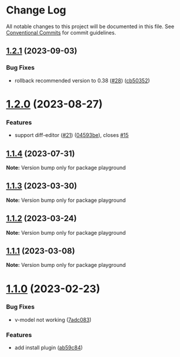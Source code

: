 # Change Log

All notable changes to this project will be documented in this file.
See [Conventional Commits](https://conventionalcommits.org) for commit guidelines.

## [1.2.1](https://github.com/imguolao/monaco-vue/compare/v1.2.0...v1.2.1) (2023-09-03)

### Bug Fixes

- rollback recommended version to 0.38 ([#28](https://github.com/imguolao/monaco-vue/issues/28)) ([cb50352](https://github.com/imguolao/monaco-vue/commit/cb50352224b7746cee56b0a0d5a80d446664a46e))

# [1.2.0](https://github.com/imguolao/monaco-vue/compare/v1.1.4...v1.2.0) (2023-08-27)

### Features

- support diff-editor ([#21](https://github.com/imguolao/monaco-vue/issues/21)) ([04593be](https://github.com/imguolao/monaco-vue/commit/04593be1df1093e480ade3f4d2147c10f76237af)), closes [#15](https://github.com/imguolao/monaco-vue/issues/15)

## [1.1.4](https://github.com/imguolao/monaco-vue/compare/v1.1.3...v1.1.4) (2023-07-31)

**Note:** Version bump only for package playground

## [1.1.3](https://github.com/imguolao/monaco-vue/compare/v1.1.2...v1.1.3) (2023-03-30)

**Note:** Version bump only for package playground

## [1.1.2](https://github.com/imguolao/monaco-vue/compare/v1.1.1...v1.1.2) (2023-03-24)

**Note:** Version bump only for package playground

## [1.1.1](https://github.com/imguolao/monaco-vue/compare/v1.1.0...v1.1.1) (2023-03-08)

**Note:** Version bump only for package playground

# [1.1.0](https://github.com/imguolao/monaco-vue/compare/v0.0.5...v1.1.0) (2023-02-23)

### Bug Fixes

- v-model not working ([7adc083](https://github.com/imguolao/monaco-vue/commit/7adc0836f5cc45b3cca1f61f1c0f2eda7c6df97a))

### Features

- add install plugin ([ab59c84](https://github.com/imguolao/monaco-vue/commit/ab59c84cec24ef105ac1664f9608660406898a3d))
